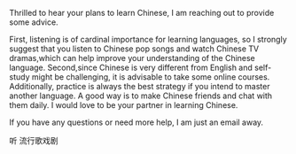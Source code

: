  Thrilled to hear your plans to learn Chinese, I am reaching out to provide some advice.

First, listening is of cardinal importance for learning languages, so I strongly suggest that you listen to Chinese pop songs and watch Chinese TV dramas,which can help improve your understanding of the Chinese language. Second,since Chinese is very different from English and self-study might be challenging, it is advisable to take some online courses. Additionally, practice is always the best strategy if you intend to master another language. A good way is to make Chinese friends and chat with them daily. I would love to be your partner in learning Chinese.

If you have any questions or need more help, I am just an email away.



听   流行歌戏剧